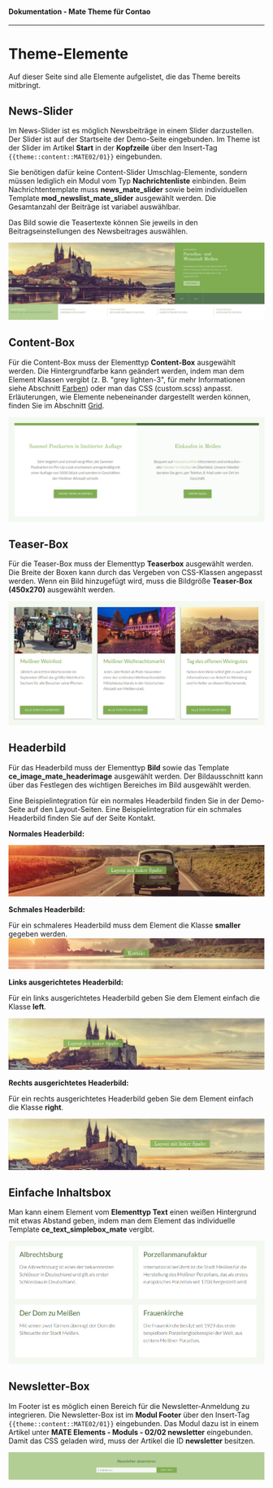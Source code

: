 #### Dokumentation - Mate Theme für Contao

---

# Theme-Elemente

Auf dieser Seite sind alle Elemente aufgelistet, die das Theme bereits mitbringt.

## News-Slider

Im News-Slider ist es möglich Newsbeiträge in einem Slider darzustellen. Der Slider ist auf der Startseite der Demo-Seite eingebunden. Im Theme ist der Slider im Artikel **Start** in der **Kopfzeile** über den Insert-Tag `{{theme::content::MATE02/01}}` eingebunden.

Sie benötigen dafür keine Content-Slider Umschlag-Elemente, sondern müssen lediglich ein Modul vom Typ **Nachrichtenliste** einbinden. Beim Nachrichtentemplate muss **news\_mate\_slider** sowie beim individuellen Template **mod\_newslist\_mate\_slider** ausgewählt werden. Die Gesamtanzahl der Beiträge ist variabel auswählbar.

Das Bild sowie die Teasertexte können Sie jeweils in den Beitragseinstellungen des Newsbeitrages auswählen.

![](/mate-theme/images/mate-elemente/news-slider.jpg)

## Content-Box

Für die Content-Box muss der Elementtyp **Content-Box** ausgewählt werden. Die Hintergrundfarbe kann geändert werden, indem man dem Element Klassen vergibt \(z. B. "grey lighten-3", für mehr Informationen siehe Abschnitt [Farben](/mate-theme/materialize.md)\) oder man das CSS \(custom.scss\) anpasst. Erläuterungen, wie Elemente nebeneinander dargestellt werden können, finden Sie im Abschnitt [Grid](/mate-theme/materialize.md).

![](/mate-theme/images/mate-elemente/content-box.jpg)

## Teaser-Box

Für die Teaser-Box muss der Elementtyp **Teaserbox** ausgewählt werden. Die Breite der Boxen kann durch das Vergeben von CSS-Klassen angepasst werden. Wenn ein Bild hinzugefügt wird, muss die Bildgröße **Teaser-Box \(450x270\)** ausgewählt werden.

![](/mate-theme/images/mate-elemente/teaser-box.jpg)

## Headerbild

Für das Headerbild muss der Elementtyp **Bild** sowie das Template **ce\_image\_mate\_headerimage** ausgewählt werden. Der Bildausschnitt kann über das Festlegen des wichtigen Bereiches im Bild ausgewählt werden.

Eine Beispielintegration für ein normales Headerbild finden Sie in der Demo-Seite auf den Layout-Seiten. Eine Beispielintegration für ein schmales Headerbild finden Sie auf der Seite Kontakt.

**Normales Headerbild:**

![](/mate-theme/images/mate-elemente/headerbild-normal.jpg)

**Schmales Headerbild:**

Für ein schmaleres Headerbild muss dem Element die Klasse **smaller** gegeben werden.  
![](/mate-theme/images/mate-elemente/headerbild-schmal.jpg)

**Links ausgerichtetes Headerbild:**

Für ein links ausgerichtetes Headerbild geben Sie dem Element einfach die Klasse **left**.

![](/mate-theme/images/mate-elemente/headerimage_left.png)

**Rechts ausgerichtetes Headerbild:**

Für ein rechts ausgerichtetes Headerbild geben Sie dem Element einfach die Klasse **right**.

![](/mate-theme/images/mate-elemente/headerimage_right.png)

## Einfache Inhaltsbox

Man kann einem Element vom **Elementtyp Text** einen weißen Hintergrund mit etwas Abstand geben, indem man dem Element das individuelle Template **ce\_text\_simplebox\_mate** vergibt.

![](/mate-theme/images/mate-elemente/simple-box.jpg)

## Newsletter-Box

Im Footer ist es möglich einen Bereich für die Newsletter-Anmeldung zu integrieren. Die Newsletter-Box ist im **Modul Footer** über den Insert-Tag `{{theme::content::MATE02/01}}` eingebunden. Das Modul dazu ist in einem Artikel unter **MATE Elements - Moduls - 02/02 newsletter** eingebunden. Damit das CSS geladen wird, muss der Artikel die ID **newsletter** besitzen.

![](/mate-theme/images/mate-elemente/newsletter-box.jpg)

